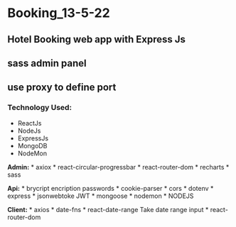 # Booking_13-5-22
## Hotel Booking web app with Express Js
## sass admin panel
## use proxy to define port

### Technology Used:
  * ReactJs
  * NodeJs
  * ExpressJs
  * MongoDB
  * NodeMon
  
  **Admin:**
     * axiox
     * react-circular-progressbar
     * react-router-dom
     * recharts
     * sass
      
   **Api:**
     * brycript    encription passwords
     * cookie-parser
     * cors
     * dotenv
     * express
     * jsonwebtoke   JWT
     * mongoose
     * nodemon
     * NODEJS
      
   **Client:**
     * axios
     * date-fns
     * react-date-range    Take date range input
     * react-router-dom
      
      
